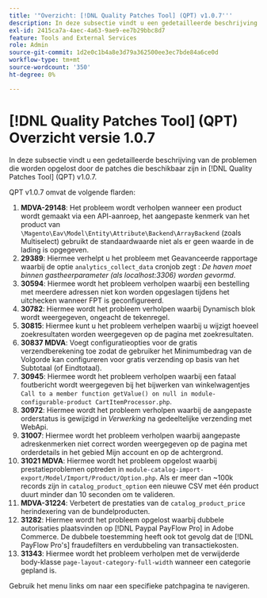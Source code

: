 ```yaml
---
title: '"Overzicht: [!DNL Quality Patches Tool] (QPT) v1.0.7'''
description: In deze subsectie vindt u een gedetailleerde beschrijving van de problemen die worden opgelost door de patches die beschikbaar zijn in [!DNL Quality Patches Tool] (QPT) v1.0.7.
exl-id: 2415ca7a-4aec-4a63-9ae9-ee7b29bbc8d7
feature: Tools and External Services
role: Admin
source-git-commit: 1d2e0c1b4a8e3d79a362500ee3ec7bde84a6ce0d
workflow-type: tm+mt
source-wordcount: '350'
ht-degree: 0%

---
```


# [!DNL Quality Patches Tool] (QPT) Overzicht versie 1.0.7

In deze subsectie vindt u een gedetailleerde beschrijving van de problemen die worden opgelost door de patches die beschikbaar zijn in [!DNL Quality Patches Tool] (QPT) v1.0.7.

QPT v1.0.7 omvat de volgende flarden:

1. **MDVA-29148**: Het probleem wordt verholpen wanneer een product wordt gemaakt via een API-aanroep, het aangepaste kenmerk van het product van `\Magento\Eav\Model\Entity\Attribute\Backend\ArrayBackend` (zoals Multiselect) gebruikt de standaardwaarde niet als er geen waarde in de lading is opgegeven.
1. **29389**: Hiermee verhelpt u het probleem met Geavanceerde rapportage waarbij de optie `analytics_collect_data` cronjob zegt : *De haven moet binnen gastheerparameter (als localhost:3306) worden gevormd*.
1. **30594**: Hiermee wordt het probleem verholpen waarbij een bestelling met meerdere adressen niet kon worden opgeslagen tijdens het uitchecken wanneer FPT is geconfigureerd.
1. **30782**: Hiermee wordt het probleem verholpen waarbij Dynamisch blok wordt weergegeven, ongeacht de tekenregel.
1. **30815**: Hiermee kunt u het probleem verhelpen waarbij u wijzigt hoeveel zoekresultaten worden weergegeven op de pagina met zoekresultaten.
1. **30837 MDVA**: Voegt configuratieopties voor de gratis verzendberekening toe zodat de gebruiker het Minimumbedrag van de Volgorde kan configureren voor gratis verzending op basis van het Subtotaal (of Eindtotaal).
1. **30945**: Hiermee wordt het probleem verholpen waarbij een fataal foutbericht wordt weergegeven bij het bijwerken van winkelwagentjes `Call to a member function getValue() on null in module-configurable-product CartItemProcessor.php`.
1. **30972**: Hiermee wordt het probleem verholpen waarbij de aangepaste orderstatus is gewijzigd in *Verwerking* na gedeeltelijke verzending met WebApi.
1. **31007**: Hiermee wordt het probleem verholpen waarbij aangepaste adreskenmerken niet correct worden weergegeven op de pagina met orderdetails in het gebied Mijn account en op de achtergrond.
1. **31021 MDVA**: Hiermee wordt het probleem opgelost waarbij prestatieproblemen optreden in `module-catalog-import-export/Model/Import/Product/Option.php`. Als er meer dan ~100k records zijn in `catalog_product_option` een nieuwe CSV met één product duurt minder dan 10 seconden om te valideren.
1. **MDVA-31224**: Verbetert de prestaties van de `catalog_product_price` herindexering van de bundelproducten.
1. **31282**: Hiermee wordt het probleem opgelost waarbij dubbele autorisaties plaatsvinden op [!DNL Paypal PayFlow Pro] in Adobe Commerce. De dubbele toestemming heeft ook tot gevolg dat de [!DNL PayFlow Pro's] fraudefilters en verdubbeling van transactiekosten.
1. **31343**: Hiermee wordt het probleem verholpen met de verwijderde body-klasse `page-layout-category-full-width` wanneer een categorie gepland is.

Gebruik het menu links om naar een specifieke patchpagina te navigeren.
